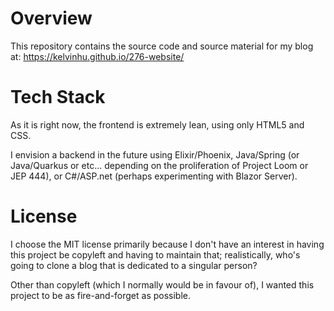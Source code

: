 # Overview

This repository contains the source code and source material for my blog at: https://kelvinhu.github.io/276-website/

# Tech Stack

As it is right now, the frontend is extremely lean, using only HTML5 and CSS. 

I envision a backend in the future using Elixir/Phoenix, Java/Spring (or Java/Quarkus or etc... depending on the proliferation of Project Loom or JEP 444), or C#/ASP.net (perhaps experimenting with Blazor Server).

# License

I choose the MIT license primarily because I don't have an interest in having this project be copyleft and having to maintain that; realistically, who's going to clone a blog that is dedicated to a singular person?

Other than copyleft (which I normally would be in favour of), I wanted this project to be as fire-and-forget as possible.
